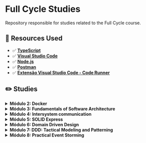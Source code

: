 # Full Cycle Studies

Repository responsible for studies related to the Full Cycle course.

## 🚀 Resources Used

- ✅ **[TypeScript](https://www.typescriptlang.org/download)**
- ✅ **[Visual Studio Code](https://code.visualstudio.com/?WT.mc_id=javascript-14034-gllemos)**
- ✅ **[Node.js](https://nodejs.org/en/)**
- ✅ **[Postman](https://www.getpostman.com/)**
- ✅ **[Extensão Visual Studio Code - Code Runner](https://marketplace.visualstudio.com/items?itemName=formulahendry.code-runner&WT.mc_id=javascript-14034-gllemos)**

## ✏️ Studies 

<details><summary><b>Módulo 2: Docker</b></summary>

**[Module 02 - Docker](./02-module/README.md)**

</details>

<details><summary><b>Módulo 3: Fundamentals of Software Architecture</b></summary>

**[Module 03 - Fundamentos da Arquitetura de Software](./03-module/README.md)**

</details>

<details><summary><b>Módulo 4: Intersystem communication</b></summary>
</details>

<details><summary><b>Módulo 5: SOLID Express</b></summary>
</details>

<details><summary><b>Módulo 6: Domain Driven Design</b></summary>
</details>

<details><summary><b>Módulo 7: DDD: Tactical Modeling and Patterning</b></summary>
</details>

<details><summary><b>Módulo 8: Practical Event Storming</b></summary>
</details>